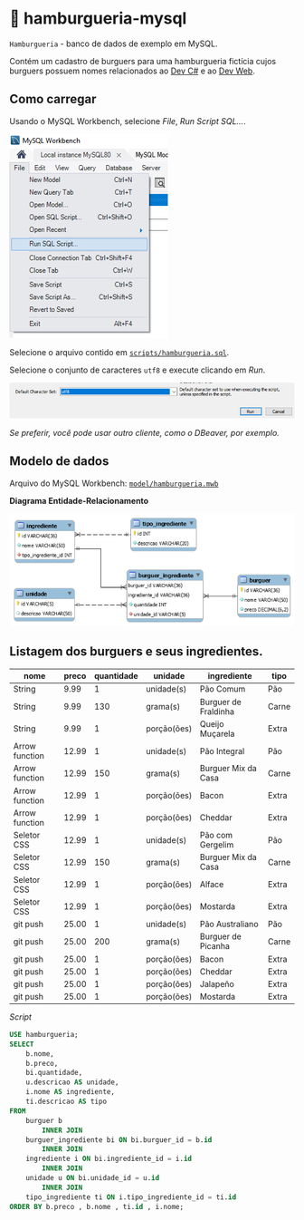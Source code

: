 # 🍔 hamburgueria-mysql

`Hamburgueria` - banco de dados de exemplo em MySQL.

Contém um cadastro de burguers para uma hamburgueria fictícia cujos burguers possuem nomes relacionados ao [Dev C#](https://github.com/ermogenes/aulas-programacao-csharp) e ao [Dev Web](https://github.com/ermogenes/aulas-programacao-web).

## Como carregar

Usando o MySQL Workbench, selecione _File_, _Run Script SQL..._.

![](assets/run-01.png)

Selecione o arquivo contido em [`scripts/hamburgueria.sql`](scripts/hamburgueria.sql).

Selecione o conjunto de caracteres `utf8` e execute clicando em _Run_.

![](assets/run-02.png)

_Se preferir, você pode usar outro cliente, como o DBeaver, por exemplo._

## Modelo de dados

Arquivo do MySQL Workbench: [`model/hamburgueria.mwb`](model/hamburgueria.mwb)

**Diagrama Entidade-Relacionamento**

![](assets/hamburgueria.png)

## Listagem dos burguers e seus ingredientes.

nome|preco|quantidade|unidade|ingrediente|tipo
---|---|---|---|---|---
String|9.99|1|unidade(s)|Pão Comum|Pão
String|9.99|130|grama(s)|Burguer de Fraldinha|Carne
String|9.99|1|porção(ões)|Queijo Muçarela|Extra
Arrow function|12.99|1|unidade(s)|Pão Integral|Pão
Arrow function|12.99|150|grama(s)|Burguer Mix da Casa|Carne
Arrow function|12.99|1|porção(ões)|Bacon|Extra
Arrow function|12.99|1|porção(ões)|Cheddar|Extra
Seletor CSS|12.99|1|unidade(s)|Pão com Gergelim|Pão
Seletor CSS|12.99|150|grama(s)|Burguer Mix da Casa|Carne
Seletor CSS|12.99|1|porção(ões)|Alface|Extra
Seletor CSS|12.99|1|porção(ões)|Mostarda|Extra
git push|25.00|1|unidade(s)|Pão Australiano|Pão
git push|25.00|200|grama(s)|Burguer de Picanha|Carne
git push|25.00|1|porção(ões)|Bacon|Extra
git push|25.00|1|porção(ões)|Cheddar|Extra
git push|25.00|1|porção(ões)|Jalapeño|Extra
git push|25.00|1|porção(ões)|Mostarda|Extra

_Script_

```sql
USE hamburgueria;
SELECT 
    b.nome,
    b.preco,
    bi.quantidade,
    u.descricao AS unidade,
    i.nome AS ingrediente,
    ti.descricao AS tipo
FROM
    burguer b
        INNER JOIN
    burguer_ingrediente bi ON bi.burguer_id = b.id
        INNER JOIN
    ingrediente i ON bi.ingrediente_id = i.id
        INNER JOIN
    unidade u ON bi.unidade_id = u.id
        INNER JOIN
    tipo_ingrediente ti ON i.tipo_ingrediente_id = ti.id
ORDER BY b.preco , b.nome , ti.id , i.nome;
```
